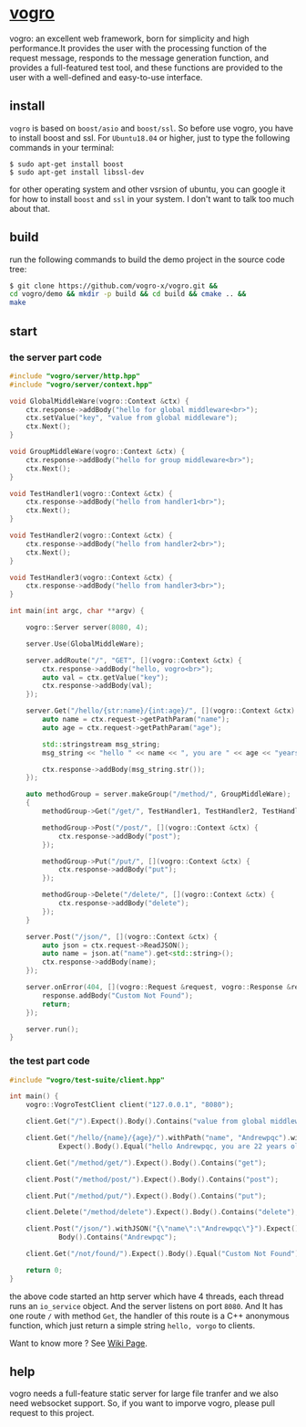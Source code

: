 # [vogro](https://github.com/vogro-x/vogro)
vogro: an excellent web framework, born for simplicity and high performance.It provides the user with the processing function of the request message, responds to the message generation function, and provides a full-featured test tool, and these functions are provided to the user with a well-defined and easy-to-use interface.

## install
`vogro` is based on `boost/asio` and `boost/ssl`. So before use vogro, you have to install boost and ssl. For `Ubuntu18.04` or higher, just to type the following commands in your terminal:
```
$ sudo apt-get install boost
$ sudo apt-get install libssl-dev
```
for other operating system and other vsrsion of ubuntu, you can google it for how to install `boost` and `ssl` in your system. I don't want to talk too much about that.

## build
run the following commands to build the demo project in the source code tree:
``` bash
$ git clone https://github.com/vogro-x/vogro.git &&
cd vogro/demo && mkdir -p build && cd build && cmake .. &&
make
```

## start

### the server part code
``` c++
#include "vogro/server/http.hpp"
#include "vogro/server/context.hpp"

void GlobalMiddleWare(vogro::Context &ctx) {
    ctx.response->addBody("hello for global middleware<br>");
    ctx.setValue("key", "value from global middleware");
    ctx.Next();
}

void GroupMiddleWare(vogro::Context &ctx) {
    ctx.response->addBody("hello for group middleware<br>");
    ctx.Next();
}

void TestHandler1(vogro::Context &ctx) {
    ctx.response->addBody("hello from handler1<br>");
    ctx.Next();
}

void TestHandler2(vogro::Context &ctx) {
    ctx.response->addBody("hello from handler2<br>");
    ctx.Next();
}

void TestHandler3(vogro::Context &ctx) {
    ctx.response->addBody("hello from handler3<br>");
}

int main(int argc, char **argv) {

    vogro::Server server(8080, 4);

    server.Use(GlobalMiddleWare);

    server.addRoute("/", "GET", [](vogro::Context &ctx) {
        ctx.response->addBody("hello, vogro<br>");
        auto val = ctx.getValue("key");
        ctx.response->addBody(val);
    });

    server.Get("/hello/{str:name}/{int:age}/", [](vogro::Context &ctx) {
        auto name = ctx.request->getPathParam("name");
        auto age = ctx.request->getPathParam("age");

        std::stringstream msg_string;
        msg_string << "hello " << name << ", you are " << age << "years old.";

        ctx.response->addBody(msg_string.str());
    });

    auto methodGroup = server.makeGroup("/method/", GroupMiddleWare);
    {
        methodGroup->Get("/get/", TestHandler1, TestHandler2, TestHandler3);

        methodGroup->Post("/post/", [](vogro::Context &ctx) {
            ctx.response->addBody("post");
        });

        methodGroup->Put("/put/", [](vogro::Context &ctx) {
            ctx.response->addBody("put");
        });

        methodGroup->Delete("/delete/", [](vogro::Context &ctx) {
            ctx.response->addBody("delete");
        });
    }

    server.Post("/json/", [](vogro::Context &ctx) {
        auto json = ctx.request->ReadJSON();
        auto name = json.at("name").get<std::string>();
        ctx.response->addBody(name);
    });

    server.onError(404, [](vogro::Request &request, vogro::Response &response) {
        response.addBody("Custom Not Found");
        return;
    });

    server.run();
}
```

### the test part code
``` c++
#include "vogro/test-suite/client.hpp"

int main() {
    vogro::VogroTestClient client("127.0.0.1", "8080");

    client.Get("/").Expect().Body().Contains("value from global middleware");

    client.Get("/hello/{name}/{age}/").withPath("name", "Andrewpqc").withPath("age", "22").
            Expect().Body().Equal("hello Andrewpqc, you are 22 years old.");

    client.Get("/method/get/").Expect().Body().Contains("get");

    client.Post("/method/post/").Expect().Body().Contains("post");

    client.Put("/method/put/").Expect().Body().Contains("put");

    client.Delete("/method/delete").Expect().Body().Contains("delete");

    client.Post("/json/").withJSON("{\"name\":\"Andrewpqc\"}").Expect().
            Body().Contains("Andrewpqc");

    client.Get("/not/found/").Expect().Body().Equal("Custom Not Found");

    return 0;
}
```
the above code started an http server which have 4 threads, each thread runs an `io_service` object. And the server listens on port `8080`. And It has one route `/` with method `Get`, the handler of this route is a C++ anonymous function, which just return a simple string `hello, vorgo` to clients.

Want to know more ? See [Wiki Page](https://github.com/vogro-x/vogro/wiki).


## help
vogro needs a full-feature static server for large file tranfer and we also need websocket support. So, if you want to imporve vogro, please pull request to this project.


